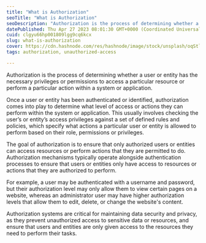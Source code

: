 ```yaml
---
title: "What is Authorization"
seoTitle: "What is Authorization"
seoDescription: "Authorization is the process of determining whether a user or entity has the necessary privileges or permissions to access a particular resource or perform"
datePublished: Thu Apr 27 2023 08:01:30 GMT+0000 (Coordinated Universal Time)
cuid: clgyu66hp001809lgg9cq6kcx
slug: what-is-authorization
cover: https://cdn.hashnode.com/res/hashnode/image/stock/unsplash/oqStl2L5oxI/upload/eb1213099fd3644fbe940e5cacecd1e7.jpeg
tags: authorization, unauthorized-access

---
```


Authorization is the process of determining whether a user or entity has the necessary privileges or permissions to access a particular resource or perform a particular action within a system or application.

Once a user or entity has been authenticated or identified, authorization comes into play to determine what level of access or actions they can perform within the system or application. This usually involves checking the user’s or entity’s access privileges against a set of defined rules and policies, which specify what actions a particular user or entity is allowed to perform based on their role, permissions or privileges.

The goal of authorization is to ensure that only authorized users or entities can access resources or perform actions that they are permitted to do. Authorization mechanisms typically operate alongside authentication processes to ensure that users or entities only have access to resources or actions that they are authorized to perform.

For example, a user may be authenticated with a username and password, but their authorization level may only allow them to view certain pages on a website, whereas an administrator user may have higher authorization levels that allow them to edit, delete, or change the website's content.

Authorization systems are critical for maintaining data security and privacy, as they prevent unauthorized access to sensitive data or resources, and ensure that users and entities are only given access to the resources they need to perform their tasks.
